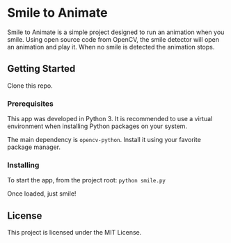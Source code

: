 # Smile to Animate

Smile to Animate is a simple project designed to run an animation when you smile. Using open source code from OpenCV, the smile detector will open an animation and play it. When no smile is detected the animation stops.

## Getting Started

Clone this repo.

### Prerequisites

This app was developed in Python 3. It is recommended to use a virtual environment when installing Python packages on your system.

The main dependency is `opencv-python`. Install it using your favorite package manager.

### Installing

To start the app, from the project root:
`python smile.py`

Once loaded, just smile!

## License

This project is licensed under the MIT License.
